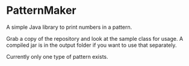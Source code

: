 PatternMaker
============

A simple Java library to print numbers in a pattern.

Grab a copy of the repository and look at the sample class
for usage. A compiled jar is in the output folder if you want
to use that separately.

Currently only one type of pattern exists.
